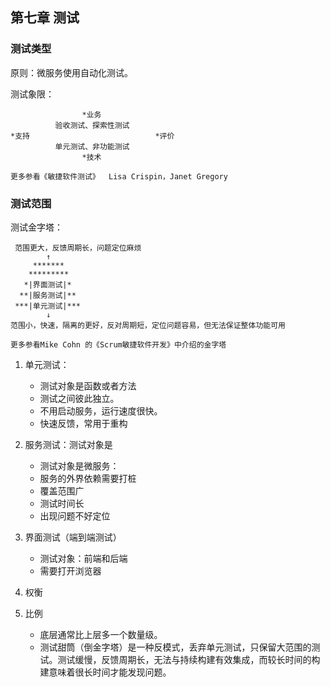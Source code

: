 ## 第七章 测试

### 测试类型
原则：微服务使用自动化测试。

测试象限：


                    *业务
              验收测试、探索性测试
    *支持                            *评价
              单元测试、非功能测试
                    *技术
    
    更多参看《敏捷软件测试》  Lisa Crispin，Janet Gregory

### 测试范围

测试金字塔：
    
     范围更大，反馈周期长，问题定位麻烦
            ↑  
         *******
        *********
       *|界面测试|*
      **|服务测试|**  
     ***|单元测试|*** 
            ↓                             
    范围小，快速，隔离的更好，反对周期短，定位问题容易，但无法保证整体功能可用    
             
    更多参看Mike Cohn 的《Scrum敏捷软件开发》中介绍的金字塔

1. 单元测试：
    * 测试对象是函数或者方法
    * 测试之间彼此独立。
    * 不用启动服务，运行速度很快。
    * 快速反馈，常用于重构
    
2. 服务测试：测试对象是
    * 测试对象是微服务：
    * 服务的外界依赖需要打桩
    * 覆盖范围广
    * 测试时间长
    * 出现问题不好定位
        
3. 界面测试（端到端测试）
    * 测试对象：前端和后端
    * 需要打开浏览器

4. 权衡
5. 比例
    * 底层通常比上层多一个数量级。
    * 测试甜筒（倒金字塔）是一种反模式，丢弃单元测试，只保留大范围的测试。测试缓慢，反馈周期长，无法与持续构建有效集成，而较长时间的构建意味着很长时间才能发现问题。
    